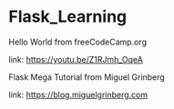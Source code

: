 # Flask_Learning

Hello World from freeCodeCamp.org

link: https://youtu.be/Z1RJmh_OqeA

Flask Mega Tutorial from Miguel Grinberg

link: https://blog.miguelgrinberg.com
